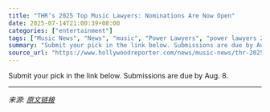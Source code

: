 ```yaml
---
title: "THR’s 2025 Top Music Lawyers: Nominations Are Now Open"
date: 2025-07-14T21:00:39+08:00
categories: ["entertainment"]
tags: ["Music News", "News", "music", "Power Lawyers", "power lawyers 2025"]
summary: "Submit your pick in the link below. Submissions are due by Aug. 8."
source_url: "https://www.hollywoodreporter.com/news/music-news/thr-2025-top-music-lawyers-nominations-submission-form-1236312522/"
---
```


Submit your pick in the link below. Submissions are due by Aug. 8.

---

*来源: [原文链接](https://www.hollywoodreporter.com/news/music-news/thr-2025-top-music-lawyers-nominations-submission-form-1236312522/)*
